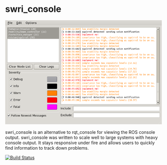 # swri_console

![screenshot](doc/images/screenshot.png)

swri_console is an alternative to rqt_console for viewing the ROS console output.  swri_console was written to scale well to large systems with heavy console output.  It stays responsive under fire and allows users to quickly find information to track down problems.

[![Build Status](https://travis-ci.org/swri-robotics/swri_console.svg?branch=master)](https://travis-ci.org/swri-robotics/swri_console)
